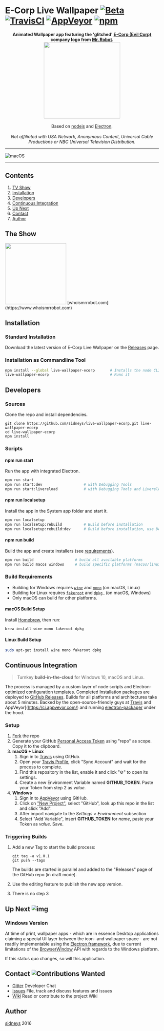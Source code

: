 # E-Corp Live Wallpaper [![Beta](https://img.shields.io/badge/status-alpha-blue.svg?style=flat)]() [![TravisCI](http://img.shields.io/travis/sidneys/live-wallpaper-ecorp.svg?style=flat)](http://travis-ci.org/sidneys/live-wallpaper-ecorp) [![AppVeyor](https://ci.appveyor.com/api/projects/status/d69sb6iav7tnrldq?svg=true)](https://ci.appveyor.com/project/sidneys/live-wallpaper-ecorp) [![npm](https://img.shields.io/npm/v/live-wallpaper-ecorp.svg?style=flat)](https://npmjs.com/package/live-wallpaper-ecorp) 

<p align="center">
  <b>Animated Wallpaper app featuring the 'glitched' <a href="http://mrrobot.wikia.com/wiki/E_Corp">E-Corp (Evil Corp)</a> company logo from <a href="https://www.whoismrrobot.com">Mr. Robot</a>.</b><br>
  <img height="250px" src="https://raw.githubusercontent.com/sidneys/live-wallpaper-ecorp/release/resources/graphics/icon-app.png"/><br><br>
  Based on <a href="https://nodejs.org">nodejs</a> and <a href="http://electron.atom.io">Electron</a>.<br><br>
  <i>Not affiliated with USA Network, Anonymous Content, Universal Cable Productions or NBC Universal Television Distribution.</i>
</p>


------

![macOS](https://raw.githubusercontent.com/sidneys/live-wallpaper-ecorp/release/resources/screenshots/screenshot-macos-2.gif)

------


## Contents

1. [TV Show](#tv-show)
1. [Installation](#installation)
1. [Developers](#development)
1. [Continuous Integration](#continuous-integration)
1. [Up Next](#up-next)
1. [Contact](#contact)
1. [Author](#author)


## <a name="tv-show"></a>The Show

<img data-canonical-src="https://upload.wikimedia.org/wikipedia/commons/4/4b/Mr._Robot_Logo.svg" src="https://upload.wikimedia.org/wikipedia/commons/4/4b/Mr._Robot_Logo.svg" width="200" />   
[whoismrrobot.com](https://www.whoismrrobot.com)


## <a name="installation"/></a> Installation

### Standard Installation

Download the latest version of E-Corp Live Wallpaper on the [Releases](https://github.com/sidneys/live-wallpaper-ecorp/releases) page.

### Installation as Commandline Tool

```bash
npm install --global live-wallpaper-ecorp		# Installs the node CLI module
live-wallpaper-ecorp							# Runs it
```


## <a name="developers"/></a> Developers

### Sources

Clone the repo and install dependencies.

```shell
git clone https://github.com/sidneys/live-wallpaper-ecorp.git live-wallpaper-ecorp
cd live-wallpaper-ecorp
npm install
```

### Scripts

#### npm run **start**

Run the app with integrated Electron.

```bash
npm run start
npm run start:dev 					# with Debugging Tools
npm run start:livereload 			# with Debugging Tools and Livereload
```

#### npm run **localsetup**

Install the app in the System app folder and start it.

```bash
npm run localsetup
npm run localsetup:rebuild			# Build before installation
npm run localsetup:rebuild:dev 		# Build before installation, use Developer Tools
```

#### npm run **build**

Build the app and create installers (see [requirements](#build-requirements)).

```bash
npm run build					# build all available platforms
npm run build macos windows		# build specific platforms (macos/linux/windows)
```

### Build Requirements

* Building for Windows requires [`wine`](https://winehq.org) and [`mono`](https://nsis.sourceforge.net/Docs/Chapter3.htm) (on macOS, Linux)
* Building for Linux requires  [`fakeroot`](https://wiki.debian.org/FakeRoot) and [`dpkg `](https://wiki.ubuntuusers.de/dpkg/) (on macOS, Windows)
* Only macOS can build for other platforms.

#### macOS Build Setup

Install [Homebrew](https://brew.sh), then run:

```bash
brew install wine mono fakeroot dpkg
```

#### Linux  Build Setup

```bash
sudo apt-get install wine mono fakeroot dpkg
```


## <a name="continuous-integration"/></a> Continuous Integration

> Turnkey **build-in-the-cloud** for Windows 10, macOS and Linux.

The process is managed by a custom layer of node scripts and Electron-optimized configuration templates.
Completed Installation packages are deployed to [GitHub Releases](https://github.com/sidneys/live-wallpaper-ecorp/releases). Builds for all platforms and architectures take about 5 minutes.
Backed by the open-source-friendly guys at [Travis](http://travis-ci.org/) and AppVeyor](https://ci.appveyor.com/) and running [electron-packager](https://github.com/electron-userland/electron-packager) under the hood.

### Setup

1.  [Fork](https://github.com/sidneys/live-wallpaper-ecorp/fork) the repo
2.  Generate your GitHub [Personal Access Token](https://github.com/settings/tokens) using "repo" as scope. Copy it to the clipboard.
3.  **macOS + Linux**
     1. Sign in to [Travis](http://travis-ci.org/) using GitHub.
     2. Open your [Travis Profile](https://travis-ci.org/profile), click "Sync Account" and wait for the process to complete.
     3. Find this repository in the list, enable it and click "⚙" to open its settings.
     4. Create a new Environment Variable named **GITHUB_TOKEN**. Paste your Token from step 2 as *value*. 
4.  **Windows**
     1. Sign in to [AppVeyor](https://ci.appveyor.com/) using GitHub.
     2. Click on ["New Project"](https://ci.appveyor.com/projects/new), select "GitHub", look up this repo in the list and click "Add".
     3. After import navigate to the *Settings* > *Environment* subsection
     4. Select "Add Variable", insert **GITHUB_TOKEN** for *name*, paste your Token as *value*. Save.

### Triggering Builds

1. Add a new Tag to start the build process:

   ```shell
   git tag -a v1.0.1
   git push --tags
   ```
   The builds are started in parallel and added to the "Releases" page of the GitHub repo (in draft mode).

2. Use the editing feature to publish the new app version.

3. There is no step 3


## <a name="up-next"/></a> Up Next ![img](https://img.shields.io/badge/proposals-welcome-green.svg?style=flat)

### Windows Version
At time of print, wallpaper apps - which are in essence Desktop applications claiming a special UI layer between the icon- and wallpaper space - are not readily implementable using the [Electron framework](http://electron.atom.io), due to current limitations of the [BrowserWindow](https://github.com/electron/electron/blob/master/docs/api/browser-window.md) API with regards to the Windows platform.

If this status quo changes, so will this application.


## <a name="contribute"/></a> Contact ![Contributions Wanted](https://img.shields.io/badge/contributions-wanted-red.svg?style=flat)

* [Gitter](http://gitter.im/sidneys/live-wallpaper-ecorp) Developer Chat
* [Issues](http;//github.com/sidneys/live-wallpaper-ecorp/issues) File, track and discuss features and issues
* [Wiki](http;//github.com/sidneys/live-wallpaper-ecorp/wiki) Read or contribute to the project Wiki


## <a name="author"/></a> Author

[sidneys](http://sidneys.github.io) 2016

